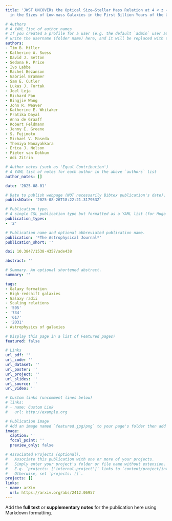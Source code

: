 ```yaml
---
title: 'JWST UNCOVERs the Optical Size–Stellar Mass Relation at 4 < z < 8: Rapid Growth
  in the Sizes of Low-mass Galaxies in the First Billion Years of the Universe'

# Authors
# A YAML list of author names
# If you created a profile for a user (e.g. the default `admin` user at `content/authors/admin/`), 
# write the username (folder name) here, and it will be replaced with their full name and linked to their profile.
authors:
- Tim B. Miller
- Katherine A. Suess
- David J. Setton
- Sedona H. Price
- Ivo Labbe
- Rachel Bezanson
- Gabriel Brammer
- Sam E. Cutler
- Lukas J. Furtak
- Joel Leja
- Richard Pan
- Bingjie Wang
- John R. Weaver
- Katherine E. Whitaker
- Pratika Dayal
- Anna de Graaff
- Robert Feldmann
- Jenny E. Greene
- S. Fujimoto
- Michael V. Maseda
- Themiya Nanayakkara
- Erica J. Nelson
- Pieter van Dokkum
- Adi Zitrin

# Author notes (such as 'Equal Contribution')
# A YAML list of notes for each author in the above `authors` list
author_notes: []

date: '2025-08-01'

# Date to publish webpage (NOT necessarily Bibtex publication's date).
publishDate: '2025-08-26T18:22:21.317953Z'

# Publication type.
# A single CSL publication type but formatted as a YAML list (for Hugo requirements).
publication_types:
- '2'

# Publication name and optional abbreviated publication name.
publication: '*The Astrophysical Journal*'
publication_short: ''

doi: 10.3847/1538-4357/ade438

abstract: ''

# Summary. An optional shortened abstract.
summary: ''

tags:
- Galaxy formation
- High-redshift galaxies
- Galaxy radii
- Scaling relations
- '595'
- '734'
- '617'
- '2031'
- Astrophysics of galaxies

# Display this page in a list of Featured pages?
featured: false

# Links
url_pdf: ''
url_code: ''
url_dataset: ''
url_poster: ''
url_project: ''
url_slides: ''
url_source: ''
url_video: ''

# Custom links (uncomment lines below)
# links:
# - name: Custom Link
#   url: http://example.org

# Publication image
# Add an image named `featured.jpg/png` to your page's folder then add a caption below.
image:
  caption: ''
  focal_point: ''
  preview_only: false

# Associated Projects (optional).
#   Associate this publication with one or more of your projects.
#   Simply enter your project's folder or file name without extension.
#   E.g. `projects: ['internal-project']` links to `content/project/internal-project/index.md`.
#   Otherwise, set `projects: []`.
projects: []
links:
- name: arXiv
  url: https://arxiv.org/abs/2412.06957
---
```


Add the **full text** or **supplementary notes** for the publication here using Markdown formatting.
